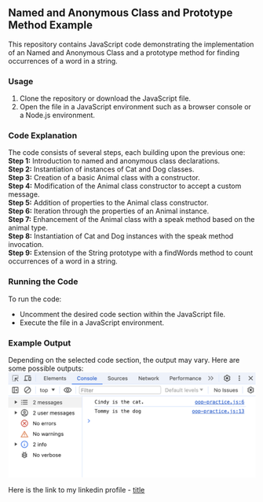## Named and Anonymous Class and Prototype Method Example
This repository contains JavaScript code demonstrating the implementation of an Named and Anonymous Class and a prototype method for finding occurrences of a word in a string.

### Usage
1. Clone the repository or download the JavaScript file.
2. Open the file in a JavaScript environment such as a browser console or a Node.js environment.

### Code Explanation
The code consists of several steps, each building upon the previous one:
**Step 1:** Introduction to named and anonymous class declarations.<br>
**Step 2:** Instantiation of instances of Cat and Dog classes.<br>
**Step 3:** Creation of a basic Animal class with a constructor.<br>
**Step 4:** Modification of the Animal class constructor to accept a custom message.<br>
**Step 5:** Addition of properties to the Animal class constructor.<br>
**Step 6:** Iteration through the properties of an Animal instance.<br>
**Step 7:** Enhancement of the Animal class with a speak method based on the animal type.<br>
**Step 8:** Instantiation of Cat and Dog instances with the speak method invocation.<br>
**Step 9:** Extension of the String prototype with a findWords method to count occurrences of a word in a string.<br>

### Running the Code
To run the code:

* Uncomment the desired code section within the JavaScript file.
* Execute the file in a JavaScript environment.

### Example Output
Depending on the selected code section, the output may vary. Here are some possible outputs:
![example-output-screenshot](images/example-output.png)

Here is the link to my linkedin profile - [title](https://www.linkedin.com/in/monali-valunj-19944a13b/)

